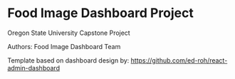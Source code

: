# Food Image Dashboard Project

Oregon State University Capstone Project

Authors:
Food Image Dashboard Team

Template based on dashboard design by: https://github.com/ed-roh/react-admin-dashboard
